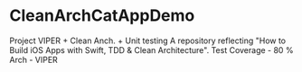 # CleanArchCatAppDemo
Project
VIPER + Clean Anch. + Unit testing
A repository reflecting  "How to Build iOS Apps with Swift, TDD & Clean Architecture".
Test Coverage - 80 %
Arch - VIPER


